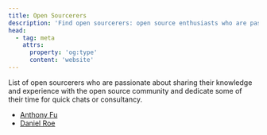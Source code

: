 ```yaml
---
title: Open Sourcerers
description: 'Find open sourcerers: open source enthusiasts who are passionate about sharing their knowledge and experience with the open source community.'
head:
  - tag: meta
    attrs:
      property: 'og:type'
      content: 'website'
---
```


List of open sourcerers who are passionate about sharing their knowledge and experience with the open source community and dedicate some of their time for quick chats or consultancy.

- [Anthony Fu](https://antfu.me/chat)
- [Daniel Roe](https://roe.dev/blog/open-invitation)
